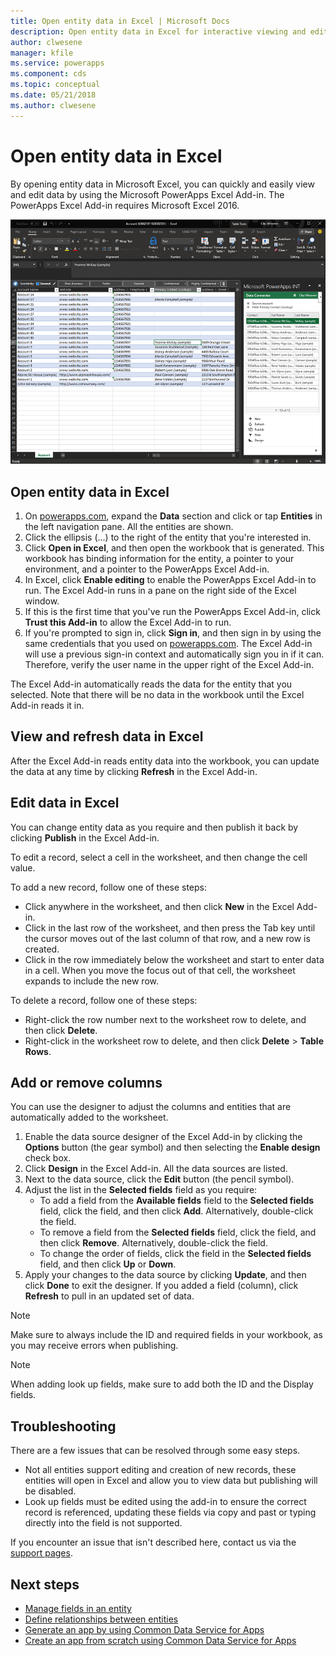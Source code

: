 ```yaml
---
title: Open entity data in Excel | Microsoft Docs
description: Open entity data in Excel for interactive viewing and editing.
author: clwesene
manager: kfile
ms.service: powerapps
ms.component: cds
ms.topic: conceptual
ms.date: 05/21/2018
ms.author: clwesene
---
```

# Open entity data in Excel
By opening entity data in Microsoft Excel, you can quickly and easily view and edit data by using the Microsoft PowerApps Excel Add-in. The PowerApps Excel Add-in requires Microsoft Excel 2016.

![Excel Add-in](./media/data-platform-cds-excel-addin/ExcelAddin.png "PowerApps Excel Add-in")

## Open entity data in Excel
1. On [powerapps.com](https://web.powerapps.com), expand the **Data** section and click or tap **Entities** in the left navigation pane. All the entities are shown.
2. Click the ellipsis (...) to the right of the entity that you're interested in.
3. Click **Open in Excel**, and then open the workbook that is generated. This workbook has binding information for the entity, a pointer to your environment, and a pointer to the PowerApps Excel Add-in.  
4. In Excel, click **Enable editing** to enable the PowerApps Excel Add-in to run. The Excel Add-in runs in a pane on the right side of the Excel window.
5. If this is the first time that you've run the PowerApps Excel Add-in, click **Trust this Add-in** to allow the Excel Add-in to run.
6. If you're prompted to sign in, click **Sign in**, and then sign in by using the same credentials that you used on [powerapps.com](https://web.powerapps.com). The Excel Add-in will use a previous sign-in context and automatically sign you in if it can. Therefore, verify the user name in the upper right of the Excel Add-in.

The Excel Add-in automatically reads the data for the entity that you selected. Note that there will be no data in the workbook until the Excel Add-in reads it in.

## View and refresh data in Excel
After the Excel Add-in reads entity data into the workbook, you can update the data at any time by clicking **Refresh** in the Excel Add-in.

## Edit data in Excel
You can change entity data as you require and then publish it back by clicking **Publish** in the Excel Add-in.

To edit a record, select a cell in the worksheet, and then change the cell value.

To add a new record, follow one of these steps:

* Click anywhere in the worksheet, and then click **New** in the Excel Add-in.
* Click in the last row of the worksheet, and then press the Tab key until the cursor moves out of the last column of that row, and a new row is created.
* Click in the row immediately below the worksheet and start to enter data in a cell. When you move the focus out of that cell, the worksheet expands to include the new row.

To delete a record, follow one of these steps:

* Right-click the row number next to the worksheet row to delete, and then click **Delete**.
* Right-click in the worksheet row to delete, and then click **Delete** > **Table Rows**.

## Add or remove columns
You can use the designer to adjust the columns and entities that are automatically added to the worksheet.

1. Enable the data source designer of the Excel Add-in by clicking the **Options** button (the gear symbol) and then selecting the **Enable design** check box.
2. Click **Design** in the Excel Add-in. All the data sources are listed.
3. Next to the data source, click the **Edit** button (the pencil symbol).
4. Adjust the list in the **Selected fields** field as you require:
   * To add a field from the **Available fields** field to the **Selected fields** field, click the field, and then click **Add**. Alternatively, double-click the field.
   * To remove a field from the **Selected fields** field, click the field, and then click **Remove**. Alternatively, double-click the field.
   * To change the order of fields, click the field in the **Selected fields** field, and then click **Up** or **Down**.
5. Apply your changes to the data source by clicking **Update**, and then click **Done** to exit the designer. If you added a field (column), click **Refresh** to pull in an updated set of data.

> [!NOTE]
> Make sure to always include the ID and required fields in your workbook, as you may receive errors when publishing.

> [!NOTE]
> When adding look up fields, make sure to add both the ID and the Display fields.

## Troubleshooting
There are a few issues that can be resolved through some easy steps.

* Not all entities support editing and creation of new records, these entities will open in Excel and allow you to view data but publishing will be disabled.
* Look up fields must be edited using the add-in to ensure the correct record is referenced, updating these fields via copy and past or typing directly into the field is not supported.


If you encounter an issue that isn't described here, contact us via the [support pages](https://powerapps.microsoft.com/support/).

## Next steps
* [Manage fields in an entity](data-platform-manage-fields.md)
* [Define relationships between entities](data-platform-entity-lookup.md)
* [Generate an app by using Common Data Service for Apps](../canvas-apps/data-platform-create-app.md)
* [Create an app from scratch using Common Data Service for Apps](../canvas-apps/data-platform-create-app-scratch.md)


